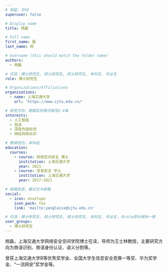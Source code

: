 ```yaml
---
# 保留，勿动
superuser: false

# Display name
title: 杨磊

# Full name
first_name: 磊
last_name: 杨

# Username (this should match the folder name)
authors:
  - 杨磊

# 可选：博士研究生, 硕士研究生, 硕士研究生, 本科生, 毕业生
role: 博士研究生

# Organizations/Affiliations
organizations:
  - name: 上海交通大学
    url: 'https://www.sjtu.edu.cn/'

# 研究方向，根据实际情况填写2-4条
interests:
  - 人工智能
  - 唇读
  - 深度伪造检测
  - 神经网络水印

# 教育经历，本科起
education:
  courses:
    - course: 网络空间安全 博士
      institution: 上海交通大学
      year: 2021-
    - course: 信息安全 学士
      institution: 上海交通大学
      year: 2017-2021

# 邮箱信息，建议交大邮箱
social:
  - icon: envelope
    icon_pack: fas
    link: 'mailto:yangleisx@sjtu.edu.cn'

# 可选：博士研究生, 硕士研究生, 硕士研究生, 本科生, 毕业生，与role部分保持一致
user_groups:
  - 博士研究生
---
```


杨磊，上海交通大学网络安全空间学院博士在读，导师为王士林教授，主要研究方向为唇语识别、唇语身份认证、语义分割等。

曾获上海交通大学B等优秀奖学金、全国大学生信息安全竞赛一等奖、华为奖学金、“一流网安”奖学金等。
